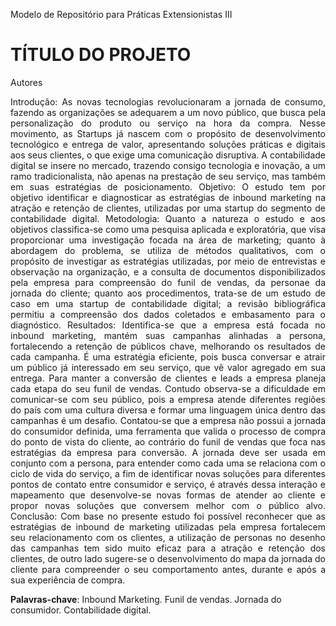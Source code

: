 Modelo de Repositório para Práticas Extensionistas III

# TÍTULO DO PROJETO
Autores

<p align="justify">
Introdução: As novas tecnologias revolucionaram a jornada de consumo, fazendo as organizações se adequarem a um novo público, que busca pela personalização do produto ou serviço na hora da compra. Nesse movimento, as Startups já nascem com o propósito de desenvolvimento tecnológico e entrega de valor, apresentando soluções práticas e digitais aos seus clientes, o  que  exige uma  comunicação disruptiva. A contabilidade   digital   se   insere   no   mercado, trazendo   consigo tecnologia e inovação, a um ramo tradicionalista, não apenas na prestação de seu serviço, mas também em suas estratégias de posicionamento. Objetivo: O estudo tem por objetivo identificar e diagnosticar as estratégias de inbound marketing na atração e retenção de clientes, utilizadas por uma startup do  segmento  de contabilidade digital. Metodologia: Quanto a natureza o estudo e aos objetivos classifica-se   como  uma   pesquisa   aplicada e   exploratória, que  visa  proporcionar   uma investigação focada na área de marketing; quanto à abordagem do problema, se utiliza de métodos qualitativos, com o propósito de investigar as estratégias utilizadas, por meio de entrevistas e observação na organização, e a consulta de documentos disponibilizados pela empresa para compreensão do funil de vendas, da personae da jornada do cliente; quanto aos procedimentos, trata-se de um estudo de caso em   uma   startup   de   contabilidade   digital;   a   revisão   bibliográfica   permitiu   a compreensão dos dados coletados e embasamento para o diagnóstico. Resultados: Identifica-se  que  a  empresa  está  focada  no inbound marketing,  mantém  suas campanhas  alinhadas  a  persona, fortalecendo  a retenção  de  públicos  chave, melhorando  os  resultados  de  cada  campanha. É  uma  estratégia eficiente,  pois busca  conversar  e  atrair  um  público  já  interessado  em  seu  serviço,  que  vê  valor agregado em sua entrega. Para manter a conversão de clientes e leads a empresa planeja cada etapa do seu funil de vendas. Contudo observa-se a dificuldade em comunicar-se  com  seu  público, pois a  empresa  atende  diferentes  regiões  do  país com uma cultura diversa e formar uma linguagem única dentro das campanhas é um  desafio. Contatou-se  que  a  empresa  não  possui a jornada  do  consumidor definida, uma ferramenta que valida o processo de compra do ponto de vista do cliente, ao contrário do funil de vendas que foca nas estratégias da empresa para conversão. A jornada deve ser usada em conjunto com a persona, para entender como cada uma se relaciona com o ciclo de vida do serviço, a  fim de identificar novas  soluções  para    diferentes  pontos  de  contato  entre  consumidor  e  serviço, é através  dessa  interação  e  mapeamento  que  desenvolve-se  novas  formas  de atender ao cliente e propor novas soluções que conversem melhor com o público alvo. Conclusão: Com  base  no  presente  estudo  foi  possível  reconhecer  que  as estratégias  de inbound de  marketing  utilizadas  pela  empresa  fortalecem  seu relacionamento   com   os   clientes,   a   utilização   de   personas   no   desenho   das campanhas tem sido muito eficaz para a atração e retenção dos clientes, de outro lado   sugere-se   o   desenvolvimento   do   mapa   da   jornada   do cliente   para compreender  o  seu  comportamento  antes,  durante  e  após  a  sua  experiência  de compra.
</p>

<strong>Palavras-chave</strong>: Inbound Marketing. Funil de vendas. Jornada do consumidor. Contabilidade digital.


